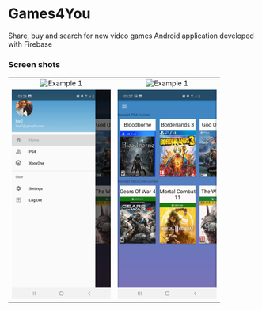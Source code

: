 # Games4You
Share, buy and search for new video games
Android application developed with Firebase

### Screen shots
|   |   |
|:-:|:-:|
| <img  src="screenshots_samples/sample1.gif" alt="Example 1" width="200" style="max-width:100%;"> | <img  src="screenshots_samples/sample2.gif" alt="Example 1" width="200" style="max-width:100%;"> |
| <img src="screenshots_samples/screenshot1.jpg" alt="Example 1" width="200" style="max-width:100%;"> | <img src="screenshots_samples/screenshot2.jpg" alt="Example 1" width="200" style="max-width:100%;"> | 



